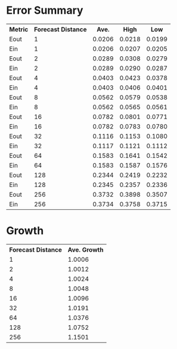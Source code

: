 Error Summary
==
<table>
<tr>
    <th>Metric</th>
    <th>Forecast Distance</th>
    <th>Ave.</th>
    <th>High</th>
    <th>Low</th>
</tr>

<tr>
    <td>Eout</td>
    <td>1</td>
    <td>0.0206</td>
    <td>0.0218</td>
    <td>0.0199</td>
</tr>
<tr>
    <td>Ein</td>
    <td>1</td>
    <td>0.0206</td>
    <td>0.0207</td>
    <td>0.0205</td>
</tr>

<tr>
    <td>Eout</td>
    <td>2</td>
    <td>0.0289</td>
    <td>0.0308</td>
    <td>0.0279</td>
</tr>
<tr>
    <td>Ein</td>
    <td>2</td>
    <td>0.0289</td>
    <td>0.0290</td>
    <td>0.0287</td>
</tr>

<tr>
    <td>Eout</td>
    <td>4</td>
    <td>0.0403</td>
    <td>0.0423</td>
    <td>0.0378</td>
</tr>
<tr>
    <td>Ein</td>
    <td>4</td>
    <td>0.0403</td>
    <td>0.0406</td>
    <td>0.0401</td>
</tr>

<tr>
    <td>Eout</td>
    <td>8</td>
    <td>0.0562</td>
    <td>0.0579</td>
    <td>0.0538</td>
</tr>
<tr>
    <td>Ein</td>
    <td>8</td>
    <td>0.0562</td>
    <td>0.0565</td>
    <td>0.0561</td>
</tr>

<tr>
    <td>Eout</td>
    <td>16</td>
    <td>0.0782</td>
    <td>0.0801</td>
    <td>0.0771</td>
</tr>
<tr>
    <td>Ein</td>
    <td>16</td>
    <td>0.0782</td>
    <td>0.0783</td>
    <td>0.0780</td>
</tr>

<tr>
    <td>Eout</td>
    <td>32</td>
    <td>0.1116</td>
    <td>0.1153</td>
    <td>0.1080</td>
</tr>
<tr>
    <td>Ein</td>
    <td>32</td>
    <td>0.1117</td>
    <td>0.1121</td>
    <td>0.1112</td>
</tr>

<tr>
    <td>Eout</td>
    <td>64</td>
    <td>0.1583</td>
    <td>0.1641</td>
    <td>0.1542</td>
</tr>
<tr>
    <td>Ein</td>
    <td>64</td>
    <td>0.1583</td>
    <td>0.1587</td>
    <td>0.1576</td>
</tr>

<tr>
    <td>Eout</td>
    <td>128</td>
    <td>0.2344</td>
    <td>0.2419</td>
    <td>0.2232</td>
</tr>
<tr>
    <td>Ein</td>
    <td>128</td>
    <td>0.2345</td>
    <td>0.2357</td>
    <td>0.2336</td>
</tr>

<tr>
    <td>Eout</td>
    <td>256</td>
    <td>0.3732</td>
    <td>0.3898</td>
    <td>0.3507</td>
</tr>
<tr>
    <td>Ein</td>
    <td>256</td>
    <td>0.3734</td>
    <td>0.3758</td>
    <td>0.3715</td>
</tr>
</table>

Growth
==
<table>
<tr>
    <th>Forecast Distance</th>
    <th>Ave. Growth</th>
</tr>

<tr>
    <td>1</td>
    <td>1.0006</td>
</tr>

<tr>
    <td>2</td>
    <td>1.0012</td>
</tr>

<tr>
    <td>4</td>
    <td>1.0024</td>
</tr>

<tr>
    <td>8</td>
    <td>1.0048</td>
</tr>

<tr>
    <td>16</td>
    <td>1.0096</td>
</tr>

<tr>
    <td>32</td>
    <td>1.0191</td>
</tr>

<tr>
    <td>64</td>
    <td>1.0376</td>
</tr>

<tr>
    <td>128</td>
    <td>1.0752</td>
</tr>

<tr>
    <td>256</td>
    <td>1.1501</td>
</tr>
</table>